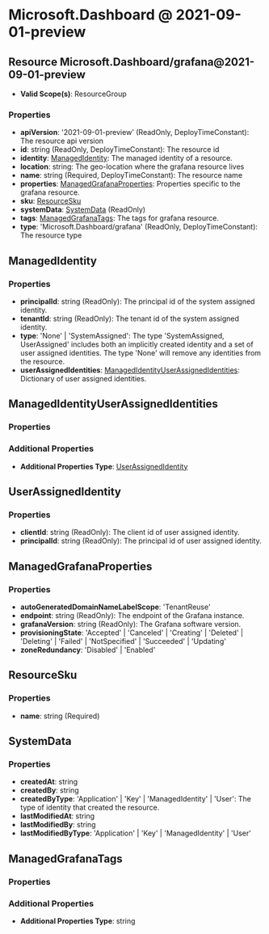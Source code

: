 # Microsoft.Dashboard @ 2021-09-01-preview

## Resource Microsoft.Dashboard/grafana@2021-09-01-preview
* **Valid Scope(s)**: ResourceGroup
### Properties
* **apiVersion**: '2021-09-01-preview' (ReadOnly, DeployTimeConstant): The resource api version
* **id**: string (ReadOnly, DeployTimeConstant): The resource id
* **identity**: [ManagedIdentity](#managedidentity): The managed identity of a resource.
* **location**: string: The geo-location where the grafana resource lives
* **name**: string (Required, DeployTimeConstant): The resource name
* **properties**: [ManagedGrafanaProperties](#managedgrafanaproperties): Properties specific to the grafana resource.
* **sku**: [ResourceSku](#resourcesku)
* **systemData**: [SystemData](#systemdata) (ReadOnly)
* **tags**: [ManagedGrafanaTags](#managedgrafanatags): The tags for grafana resource.
* **type**: 'Microsoft.Dashboard/grafana' (ReadOnly, DeployTimeConstant): The resource type

## ManagedIdentity
### Properties
* **principalId**: string (ReadOnly): The principal id of the system assigned identity.
* **tenantId**: string (ReadOnly): The tenant id of the system assigned identity.
* **type**: 'None' | 'SystemAssigned': The type 'SystemAssigned, UserAssigned' includes both an implicitly created identity and a set of user assigned identities. The type 'None' will remove any identities from the resource.
* **userAssignedIdentities**: [ManagedIdentityUserAssignedIdentities](#managedidentityuserassignedidentities): Dictionary of user assigned identities.

## ManagedIdentityUserAssignedIdentities
### Properties
### Additional Properties
* **Additional Properties Type**: [UserAssignedIdentity](#userassignedidentity)

## UserAssignedIdentity
### Properties
* **clientId**: string (ReadOnly): The client id of user assigned identity.
* **principalId**: string (ReadOnly): The principal id of user assigned identity.

## ManagedGrafanaProperties
### Properties
* **autoGeneratedDomainNameLabelScope**: 'TenantReuse'
* **endpoint**: string (ReadOnly): The endpoint of the Grafana instance.
* **grafanaVersion**: string (ReadOnly): The Grafana software version.
* **provisioningState**: 'Accepted' | 'Canceled' | 'Creating' | 'Deleted' | 'Deleting' | 'Failed' | 'NotSpecified' | 'Succeeded' | 'Updating'
* **zoneRedundancy**: 'Disabled' | 'Enabled'

## ResourceSku
### Properties
* **name**: string (Required)

## SystemData
### Properties
* **createdAt**: string
* **createdBy**: string
* **createdByType**: 'Application' | 'Key' | 'ManagedIdentity' | 'User': The type of identity that created the resource.
* **lastModifiedAt**: string
* **lastModifiedBy**: string
* **lastModifiedByType**: 'Application' | 'Key' | 'ManagedIdentity' | 'User'

## ManagedGrafanaTags
### Properties
### Additional Properties
* **Additional Properties Type**: string

